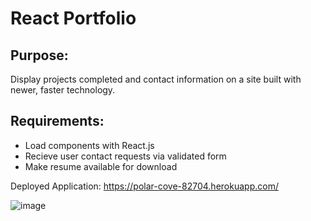 # React Portfolio

## Purpose:
Display projects completed and contact information on a site built with newer, faster technology.

## Requirements:
* Load components with React.js
* Recieve user contact requests via validated form
* Make resume available for download


Deployed Application: https://polar-cove-82704.herokuapp.com/

![image](https://user-images.githubusercontent.com/26899394/126941765-ee7a4315-9452-4851-8424-e007721bd2a8.png)
